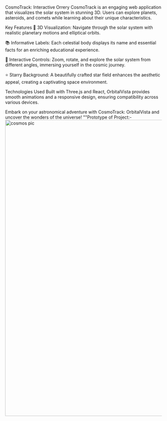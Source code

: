 CosmoTrack:  Interactive Orrery
CosmoTrack is an engaging web application that visualizes the solar system in stunning 3D. Users can explore planets, asteroids, and comets while learning about their unique characteristics.

Key Features
🌌 3D Visualization:
Navigate through the solar system with realistic planetary motions and elliptical orbits.

📚 Informative Labels:
Each celestial body displays its name and essential facts for an enriching educational experience.

🔄 Interactive Controls:
Zoom, rotate, and explore the solar system from different angles, immersing yourself in the cosmic journey.

⭐ Starry Background:
A beautifully crafted star field enhances the aesthetic appeal, creating a captivating space environment.

Technologies Used
Built with Three.js and React, OrbitalVista provides smooth animations and a responsive design, ensuring compatibility across various devices.

Embark on your astronomical adventure with CosmoTrack: OrbitalVista and uncover the wonders of the universe!
""Prototype of Project:- <img width="950" alt="cosmos pic" src="https://github.com/user-attachments/assets/5dbf9b45-3a9c-4eee-9c5f-c70a3a641445">

